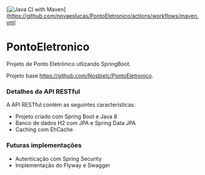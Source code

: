 [![Java CI with Maven](https://github.com/novaeslucas/PontoEletronico/actions/workflows/maven.yml/badge.svg?branch=main)](https://github.com/novaeslucas/PontoEletronico/actions/workflows/maven.yml

# PontoEletronico
Projeto de Ponto Eletrônico utlizando SpringBoot.

Projeto base https://github.com/Nosbielc/PontoEletronico.
### Detalhes da API RESTful
A API RESTful contém as seguintes características:  
* Projeto criado com Spring Boot e Java 8
* Banco de dados H2 com JPA e Spring Data JPA
* Caching com EhCache
### Futuras implementações
* Autenticação com Spring Security
* Implementação do Flyway e Swagger